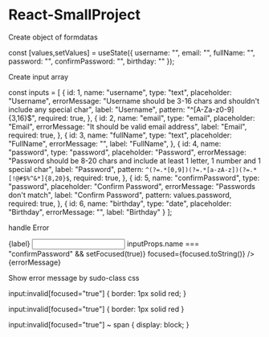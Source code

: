 # React-SmallProject

Create object of formdatas

  const [values,setValues] = useState({
    username: "",
    email: "",
    fullName: "",
    password: "",
    confirmPassword: "",
    birthday: ""
  });

Create input array

  const inputs = [
    {
      id: 1,
      name: "username",
      type: "text",
      placeholder: "Username",
      errorMessage: "Username should be 3-16 chars and shouldn't include any special char",
      label: "Username",
      pattern: "^[A-Za-z0-9]{3,16}$",
      required: true,
    },
    {
      id: 2,
      name: "email",
      type: "email",
      placeholder: "Email",
      errorMessage: "It should be valid email address",
      label: "Email",
      required: true,
    },
    {
      id: 3,
      name: "fullName",
      type: "text",
      placeholder: "FullName",
      errorMessage: "",
      label: "FullName",
    },
    {
      id: 4,
      name: "password",
      type: "password",
      placeholder: "Password",
      errorMessage: "Password should be 8-20 chars and include at least 1 letter, 1 number and 1 special char",
      label: "Password",
      pattern: `^(?=.*[0,9])(?=.*[a-zA-z])(?=.*[!@#$%^&*]{8,20}$`,
      required: true,
    },
    {
      id: 5,
      name: "confirmPassword",
      type: "password",
      placeholder: "Confirm Password",
      errorMessage: "Passwords don't match",
      label: "Confirm Password",
      pattern: values.password,
      required: true,
    },
    {
      id: 6,
      name: "birthday",
      type: "date",
      placeholder: "Birthday",
      errorMessage: "",
      label: "Birthday"
    }
    ];

handle Error 

<div className="formInput">
        <label>{label}</label>
        <input
          {...inputProps}
          onChange={onChange}
          onBlur={handleFocus}
          onFocus={() => inputProps.name === "confirmPassword" && setFocused(true)}
          focused={focused.toString()}
        />
        <span>{errorMessage}</span>
</div>

Show error message by sudo-class css

input:invalid[focused="true"] {
    border: 1px solid red;
}

input:invalid[focused="true"] {
    border: 1px solid red
}

input:invalid[focused="true"] ~ span {
    display: block;
}
